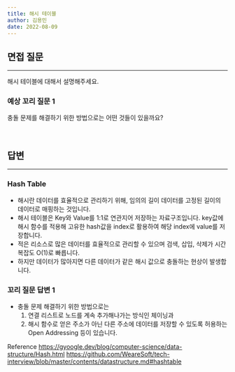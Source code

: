 ```yaml
---
title: 해시 테이블
author: 김용민
date: 2022-08-09
---
```


## 면접 질문

---

해시 테이블에 대해서 설명해주세요.

### 예상 꼬리 질문 1

충돌 문제를 해결하기 위한 방법으로는 어떤 것들이 있을까요?

<br>

## 답변

---

### Hash Table

* 해시란 데이터를 효율적으로 관리하기 위해, 임의의 길이 데이터를 고정된 길이의 데이터로 매핑하는 것입니다.
* 해시 테이블은 Key와 Value를 1:1로 연관지어 저장하는 자료구조입니다. key값에 해시 함수를 적용해 고유한 hash값을 index로 활용하여 해당 index에 value를 저장합니다.
* 적은 리소스로 많은 데이터를 효율적으로 관리할 수 있으며 검색, 삽입, 삭제가 시간복잡도 O(1)로 빠릅니다.
* 하지만 데이터가 많아지면 다른 데이터가 같은 해시 값으로 충돌하는 현상이 발생합니다.

### 꼬리 질문 답변 1

* 충돌 문제 해결하기 위한 방법으로는
  1. 연결 리스트로 노드를 계속 추가해나가는 방식인 체이닝과
  2. 해시 함수로 얻은 주소가 아닌 다른 주소에 데이터를 저장할 수 있도록 허용하는 Open Addressing 등이 있습니다.

Reference
https://gyoogle.dev/blog/computer-science/data-structure/Hash.html
https://github.com/WeareSoft/tech-interview/blob/master/contents/datastructure.md#hashtable
